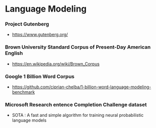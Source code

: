 # Language Modeling

### Project Gutenberg

- https://www.gutenberg.org/

### Brown University Standard Corpus of Present-Day American English

- https://en.wikipedia.org/wiki/Brown_Corpus

### Google 1 Billion Word Corpus

- https://github.com/ciprian-chelba/1-billion-word-language-modeling-benchmark

### Microsoft Research entence Completion Challenge dataset

- SOTA  : A fast and simple algorithm for training neural probabilistic language models

